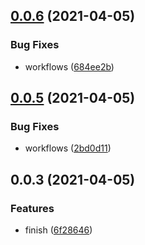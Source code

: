 ## [0.0.6](https://github.com/undermoonn/autocomplete/compare/v0.0.5...v0.0.6) (2021-04-05)

### Bug Fixes

- workflows ([684ee2b](https://github.com/undermoonn/autocomplete/commit/684ee2bb81113b6dabcf75eab47f2e77f939468e))

## [0.0.5](https://github.com/undermoonn/autocomplete/compare/v0.0.4...v0.0.5) (2021-04-05)

### Bug Fixes

- workflows ([2bd0d11](https://github.com/undermoonn/autocomplete/commit/2bd0d1152393e1d577e5883efb75a758313f5ed0))

## 0.0.3 (2021-04-05)

### Features

- finish ([6f28646](https://github.com/undermoonn/autocomplete/commit/6f2864673100df9fc2ec8dc33397440cf6ea3d2f))
